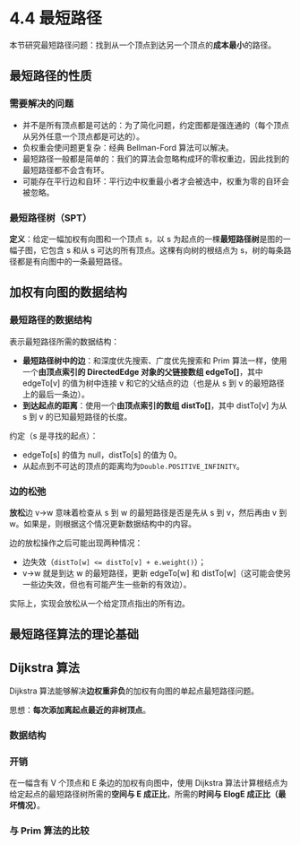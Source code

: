 # 4.4 最短路径

本节研究最短路径问题：找到从一个顶点到达另一个顶点的**成本最小**的路径。

## 最短路径的性质

### 需要解决的问题

* 并不是所有顶点都是可达的：为了简化问题，约定图都是强连通的（每个顶点从另外任意一个顶点都是可达的）。
* 负权重会使问题更复杂：经典 Bellman-Ford 算法可以解决。
* 最短路径一般都是简单的：我们的算法会忽略构成环的零权重边，因此找到的最短路径都不会含有环。
* 可能存在平行边和自环：平行边中权重最小者才会被选中，权重为零的自环会被忽略。

### 最短路径树（SPT）

**定义**：给定一幅加权有向图和一个顶点 s，以 s 为起点的一棵**最短路径树**是图的一幅子图，它包含 s 和从 s 可达的所有顶点。这棵有向树的根结点为 s，树的每条路径都是有向图中的一条最短路径。

## 加权有向图的数据结构

### 最短路径的数据结构

表示最短路径所需的数据结构：

* **最短路径树中的边**：和深度优先搜索、广度优先搜索和 Prim 算法一样，使用一个**由顶点索引的 DirectedEdge 对象的父链接数组 edgeTo[]**，其中 edgeTo[v] 的值为树中连接 v 和它的父结点的边（也是从 s 到 v 的最短路径上的最后一条边）。
* **到达起点的距离**：使用一个**由顶点索引的数组 distTo[]**，其中 distTo[v] 为从 s 到 v 的已知最短路径的长度。

约定（s 是寻找的起点）：

* edgeTo[s] 的值为 null，distTo[s] 的值为 0。
* 从起点到不可达的顶点的距离均为`Double.POSITIVE_INFINITY`。

### 边的松弛

**放松**边 v->w 意味着检查从 s 到 w 的最短路径是否是先从 s 到 v，然后再由 v 到 w。如果是，则根据这个情况更新数据结构中的内容。

边的放松操作之后可能出现两种情况：

* 边失效（`distTo[w] <= distTo[v] + e.weight()`）；
* v->w 就是到达 w 的最短路径，更新 edgeTo[w] 和 distTo[w]（这可能会使另一些边失效，但也有可能产生一些新的有效边）。

实际上，实现会放松从一个给定顶点指出的所有边。

## 最短路径算法的理论基础


## Dijkstra 算法

Dijkstra 算法能够解决**边权重非负**的加权有向图的单起点最短路径问题。

思想：**每次添加离起点最近的非树顶点**。

### 数据结构

### 开销

在一幅含有 V 个顶点和 E 条边的加权有向图中，使用 Dijkstra 算法计算根结点为给定起点的最短路径树所需的**空间与 E 成正比**，所需的**时间与 ElogE 成正比（最坏情况）**。

### 与 Prim 算法的比较